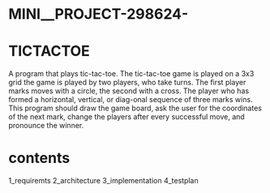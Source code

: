 # MINI__PROJECT-298624-
 # TICTACTOE
A program that plays tic-tac-toe. The tic-tac-toe game is played on a 3x3 grid the game is played by two players, who take turns. The first player marks moves with a circle, the second with a cross. The player who has formed a horizontal, vertical, or diag-onal sequence of three marks wins. This program should draw the game board, ask the user for the coordinates of the next mark, change the players after every successful move, and pronounce the winner.


# contents
1_requiremts
2_architecture
3_implementation
4_testplan
